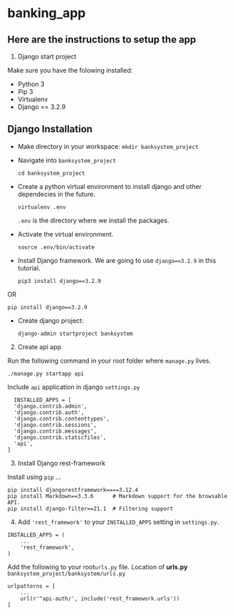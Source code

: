 # banking_app

## Here are the instructions to setup the app

1. Django start project

Make sure you have the folowing installed:

- Python 3
- Pip 3
- Virtualenv
- Django == 3.2.9

## Django Installation

* Make directory in your workspace:
  `mkdir banksystem_project`

* Navigate into `banksystem_project`

  `cd banksystem_project`

* Create a python virtual environment to install django and other dependecies in the future.

  `virtualenv .env`

  `.env` is the directory where we install the packages.

* Activate the virtual environment.

  `source .env/bin/activate`

* Install Django framework. We are going to use `django==3.2.9` in this tutorial.

  `pip3 install django==3.2.9`

OR 

  `pip install django==3.2.9` 

* Create django project:
  
  `django-admin startproject banksystem`


2. Create api app

Run the following command in your root folder where `manage.py` lives.

`./manage.py startapp api`


Include `api` application in django `settings.py`

```
  INSTALLED_APPS = [
  'django.contrib.admin',
  'django.contrib.auth',
  'django.contrib.contenttypes',
  'django.contrib.sessions',
  'django.contrib.messages',
  'django.contrib.staticfiles',
  'api',
]

```

3. Install Django rest-framework

Install using `pip` ...

```
pip install djangorestframework====3.12.4
pip install Markdown==3.3.6      # Markdown support for the browsable API.
pip install django-filter==21.1  # Filtering support
```

4. Add `'rest_framework'` to your `INSTALLED_APPS` setting in `settings.py`.

```
INSTALLED_APPS = (
    ...
    'rest_framework',
)
```
Add the following to your root`urls.py` file. Location of **urls.py** `banksystem_project/banksystem/urls.py` 

```
urlpatterns = [
    ...
    url(r'^api-auth/', include('rest_framework.urls'))
]
```

